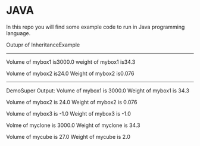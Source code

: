 # JAVA
In this repo you will find some example code to run in Java programming language. 

Outupr of InheritanceExample
*****************
Volume of mybox1 is3000.0
weight of mybox1 is34.3

Volume of mybox2 is24.0
Weight of mybox2 is0.076
*****************
DemoSuper Output:
Volume of mybox1 is 3000.0
Weight of mybox1 is 34.3

Volume of mybox2 is 24.0
Weight of mybox2 is 0.076

Volume of mybox3 is -1.0
Weight of mybox3 is -1.0

Volme of myclone is 3000.0
Weight of myclone is 34.3

Volume of mycube is 27.0
Weight of mycube is 2.0
